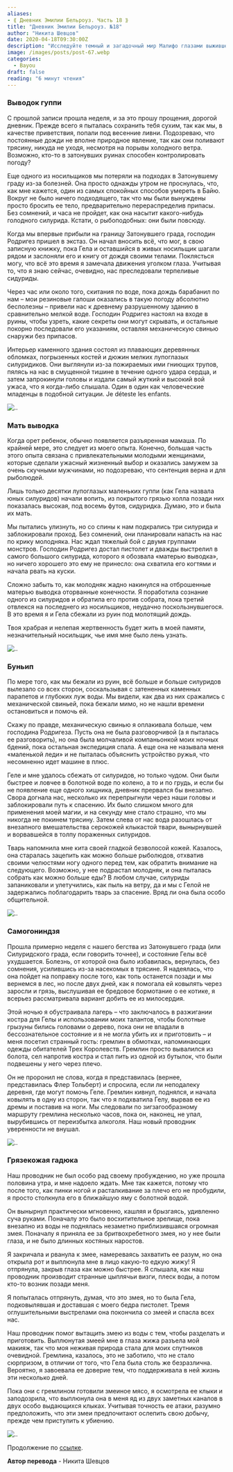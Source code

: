```yaml
---
aliases: 
- ⟪ Дневник Эмилии Бельроуз. Часть 18 ⟫
title: "Дневник Эмилии Бельроуз. №18"
author: "Никита Шевцов"
date: 2020-04-18T09:30:00Z
description: "Исследуйте темный и загадочный мир Малифо глазами выжившего. Следуйте за ней, пока она путешествует по коварным затопленным руинам, встречая странных существ и сталкиваясь с суровыми реалиями выживания. Откройте для себя тайны этого извилистого ландшафта и силы, которые им управляют. Читайте захватывающую историю прямо сейчас. | мистический рассказ"
image: /images/posts/post-67.webp
categories:
  - Bayou
draft: false
reading: "6 минут чтения"
---
```


### Выводок гуппи

С прошлой записи прошла неделя, и за это прошу прощения, дорогой дневник. Прежде всего я пыталась сохранить тебя сухим, так как мы, в качестве приветствия, попали под весенние ливни. Подозреваю, что постоянные дожди не вполне природное явление, так как они поливают трясину, никуда не уходя, несмотря на порывы холодного ветра. Возможно, кто-то в затонувших руинах способен контролировать погоду?

Еще одного из носильщиков мы потеряли на подходах в Затонувшему граду из-за болезней. Она просто однажды утром не проснулась, что, как мне кажется, один из самых спокойных способов умереть в Байю. Вокруг не было ничего подходящего, так что мы были вынуждены просто бросить ее тело, предварительно перераспределив припасы. Без сомнений, и часа не пройдет, как она насытит какого-нибудь голодного силурида. Кстати, о рыбоподобных: они были повсюду.

Когда мы впервые прибыли на границу Затонувшего града, господин Родригез пришел в экстаз. Он начал вносить всё, что мог, в свою записную книжку, пока Гела и оставшийся в живых носильщик шагали рядом и заслоняли его и книгу от дождя своими телами. Поклясться могу, что всё это время я замечала движения уголком глаза. Учитывая то, что я знаю сейчас, очевидно, нас преследовали терпеливые сидуриды.

Через час или около того, скитания по воде, пока дождь барабанил по нам – мои резиновые галоши оказались в такую погоду абсолютно бесполезны – привели нас к древнему разрушенному зданию в сравнительно мелкой воде. Господин Родригез настоял на входе в руины, чтобы узреть, какие секреты они могут скрывать, и остальные покорно последовали его указаниям, оставляя механическую свинью снаружи без припасов.

Интерьер каменного здания состоял из плавающих деревянных обломках, погрызенных костей и дюжин мелких лупоглазых силуридиков. Они выглянули из-за пожираемых ими гниющих трупов, пялясь на нас в смущенной тишине в течение одного удара сердца, и затем запрокинули головы и издали самый жуткий и высокий вой ужаса, что я когда-либо слышала. Один в один как человеческие младенцы в подобной ситуации. Je déteste les enfants.

![..](/images/posts/post-73_img1.webp)


### Мать выводка

Когда орет ребенок, обычно появляется разъяренная мамаша. По крайней мере, это следует из моего опыта. Конечно, большая часть этого опыта связана с привлекательными молодыми женщинами, которые сделали ужасный жизненный выбор и оказались замужем за очень скучными мужчинами, но подозреваю, что сентенция верна и для рыболюдей.

Лишь только десятки лупоглазых маленьких гуппи (как Гела назвала юных силуридов) начали вопить, из покрытого грязью холла позади них показалась высокая, под восемь футов, сидуридка. Думаю, это и была их мать.

Мы пытались улизнуть, но со спины к нам подкрались три силурида и заблокировали проход. Без сомнений, они планировали напасть на нас по крику молодняка. Нас ждал тяжелый бой с двумя группами монстров. Господин Родригез достал пистолет и дважды выстрелил в самого большого силурида, которого я обозвала «матерью выводка», но ничего хорошего это ему не принесло: она схватила его когтями и начала рвать на куски.

Сложно забыть то, как молодняк жадно накинулся на отброшенные матерью выводка оторванные конечности. Я поработила сознание одного из силуридов и обратила его против собрата, пока третий отвлекся на последнего из носильщиков, неудачно поскользнувшегося. В это время я и Гела сбежали из руин под молотящий дождь.

Твоя храбрая и нелепая жертвенность будет жить в моей памяти, незначительный носильщик, чье имя мне было лень узнать.

![..](/images/posts/post-73_img2.webp)


### Буньип

По мере того, как мы бежали из руин, всё больше и больше силуридов вылезало со всех сторон, соскальзывая с затененных каменных парапетов и глубоких луж воды. Мы видели, как два из них сражались с механической свиньей, пока бежали мимо, но не нашли времени остановиться и помочь ей.

Скажу по правде, механическую свинью я оплакивала больше, чем господина Родригеза. Пусть она не была разговорчивой (а я пыталась ее разговорить), но она была молчаливой компаньонкой моих ночных бдений, пока остальная экспедиция спала. А еще она не называла меня «маленькой леди» и не пыталась объяснить устройство ружья, что несомненно идет машине в плюс.

Геле и мне удалось сбежать от силуридов, но только чудом. Они были быстрее и ловчее в болотной воде по колено, а то и по грудь, и если бы не появление еще одного хищника, дневник прервался бы внезапно. Свора догнала нас, несколько их перепрыгнули через наши головы и заблокировали путь к спасению. Их было слишком много для применения моей магии, и на секунду мне стало страшно, что мы никогда не покинем трясину. Затем слева от нас вода разошлась от внезапного вмешательства серокожей клыкастой твари, вынырнувшей и ворвавшейся в толпу пораженных силуридов.

Тварь напомнила мне кита своей гладкой безволосой кожей. Казалось, она старалась зацепить как можно больше рыболюдов, отхватив своими челюстями ногу одного перед тем, как обратить внимание на следующего. Возможно, у нее подрастал молодняк, и она пыталась собрать как можно больше еды? В любом случае, силуриды запаниковали и улетучились, как пыль на ветру, да и мы с Гелой не задержались поблагодарить тварь за спасение. Вряд ли она была особо общительной.

![..](/images/posts/post-73_img3.webp)


### Самогониндзя

Прошла примерно неделя с нашего бегства из Затонувшего града (или Силуридского града, если говорить точнее), и состояние Гелы всё ухудшается. Болезнь, от которой она было избавилась, вернулась, без сомнения, усилившись из-за насекомых в трясине. Я надеялась, что она пойдет на поправку после того, как топь останется позади и мы вернемся в лес, но после двух дней, как я помогала ей ковылять через заросли и грязь, выслушивая ее бредовое бормотание о ее котике, я всерьез рассматривала вариант добить ее из милосердия.

Этой ночью я обустраивала лагерь – что заключалось в разжигании костра для Гелы и использовании моих талантов, чтобы болотные грызуны бились головами о дерево, пока они не впадали в бессознательное состояние и я не могла убить их и приготовить – и меня посетил странный гость: гремлин в обмотках, напоминающих одежды обитателей Трех Королевств. Гремлин просто вывалился из болота, сел напротив костра и стал пить из одной из бутылок, что были подвешены у него через плечо.

Он не проронил не слова, когда я представилась (вернее, представилась Флер Тольберт) и спросила, если ли неподалеку деревня, где могут помочь Геле. Гремлин кивнул, поднялся, и начала ковылять в одну из сторон, так что я подхватила Гелу, вырвав ее из дремы и поставив на ноги. Мы следовали по зигзагообразному маршруту гремлина несколько часов, пока он, наконец, не упал, вырубившись от переизбытка алкоголя. Наш новый проводник уверенности не внушал.

![..](/images/posts/post-73_img4.webp)


### Грязекожая гадюка

Наш проводник не был особо рад своему пробуждению, но уже прошла половина утра, и мне надоело ждать. Мне так кажется, потому что после того, как пинки ногой и расталкивание за плечо его не пробудили, я просто столкнула его в ближайшую яму с болотной водой.

Он вынырнул практически мгновенно, кашляя и брызгаясь, удивленно суча руками. Поначалу это было восхитительное зрелище, пока внезапно из воды не поднялась незаметно приблизившаяся огромная змея. Поначалу я приняла ее за бритвохребетного змея, но у нее были глаза, и не было длинных костяных наростов.

Я закричала и рванула к змее, намереваясь захватить ее разум, но она открыла рот и выплюнула мне в лицо какую-то едкую жижу! Я отпрянула, закрыв глаза как можно быстрее. Я слышала, как наш проводник производит странные цыплячьи визги, плеск воды, а потом кто-то возник позади меня.

Я попыталась отпрянуть, думая, что это змея, но то была Гела, подковылявшая и доставшая с моего бедра пистолет. Тремя оглушительными выстрелами она покончила со змеей и спасла всех нас.

Наш проводник помог вытащить змею из воды с тем, чтобы разделать и приготовить. Выплюнутая змеей мне в глаза жижа разъела мой макияж, так что моя неживая природа стала для моих спутников очевидной. Гремлина, казалось, это не заботило, что не стало сюрпризом, в отличии от того, что Гела была столь же безразлична. Вероятно, я завоевала ее доверие тем, что поддерживала в ней жизнь эти несколько дней.

Пока они с гремлином готовили змеиное мясо, я осмотрела ее клыки и заподозрила, что выплюнула она в меня яд из двух заметных каналов в двух особо выдающихся клыках. Учитывая точность ее атаки, разумно предположить, что эти змеи предпочитают ослепить свою добычу, прежде чем приступить к убиению.

![..](/images/posts/post-73_img5.webp)


Продолжение по [ссылке](http://malifaux.vercel.app/posts/post-74).


**Автор перевода** - Никита Шевцов

